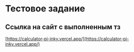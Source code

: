 # Тестовое задание
## Ссылка на сайт с выполненным тз
[https://calculator-pi-inky.vercel.app/](https://calculator-pi-inky.vercel.app/)
